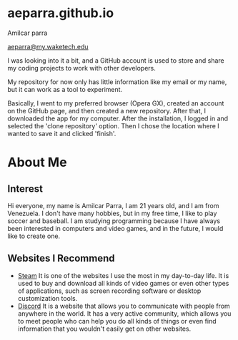 # aeparra.github.io

Amilcar parra 

aeparra@my.waketech.edu

I was looking into it a bit, and a GitHub account is used to store and share my coding projects to work with other developers.

My repository for now only has little information like my email or my name, but it can work as a tool to experiment.

Basically, I went to my preferred browser (Opera GX), created an account on the GitHub page, and then created a new repository. After that, I downloaded the app for my computer. After the installation, I logged in and selected the 'clone repository' option. Then I chose the location where I wanted to save it and clicked 'finish'.

# About Me
## Interest 
Hi everyone, my name is Amilcar Parra, I am 21 years old, and I am from Venezuela. I don't have many hobbies, but in my free time, I like to play soccer and baseball. I am studying programming because I have always been interested in computers and video games, and in the future, I would like to create one.
## Websites I Recommend
  - [Steam](https://store.steampowered.com) It is one of the websites I use the most in my day-to-day life. It is used to buy and download all kinds of video games or even other types of applications, such as screen recording software or desktop customization tools.
  - [Discord](https://discord.com) It is a website that allows you to communicate with people from anywhere in the world. It has a very active community, which allows you to meet people who can help you do all kinds of things or even find information that you wouldn't easily get on other websites.
